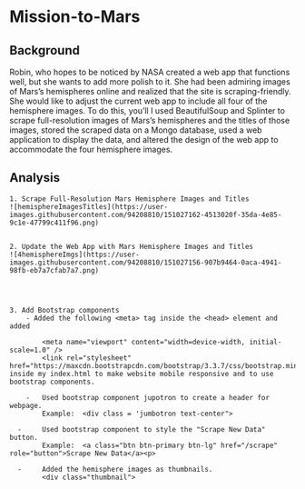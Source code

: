 # Mission-to-Mars
## Background
Robin, who hopes to be noticed by NASA created a web app that functions well, but she wants to add more polish to it. She had been admiring images of Mars’s hemispheres online and realized that the site is scraping-friendly. She would like to adjust the current web app to include all four of the hemisphere images. To do this, you’ll I used BeautifulSoup and Splinter to scrape full-resolution images of Mars’s hemispheres and the titles of those images, stored the scraped data on a Mongo database, used a web application to display the data, and altered the design of the web app to accommodate the  four hemisphere images.

## Analysis
    1. Scrape Full-Resolution Mars Hemisphere Images and Titles
    ![hemisphereImagesTitles](https://user-images.githubusercontent.com/94208810/151027162-4513020f-35da-4e85-9c1e-47799c411f96.png)
        
        
    2. Update the Web App with Mars Hemisphere Images and Titles
    ![4hemisphereImgs](https://user-images.githubusercontent.com/94208810/151027156-907b9464-0aca-4941-98fb-eb7a7cfab7a7.png) 
       
        
       

    3. Add Bootstrap components
        - Added the following <meta> tag inside the <head> element and added 

            <meta name="viewport" content="width=device-width, initial-scale=1.0" />
            <link rel="stylesheet" href="https://maxcdn.bootstrapcdn.com/bootstrap/3.3.7/css/bootstrap.min.css" inside my index.html to make website mobile responsive and to use bootstrap components. 

        -   Used bootstrap component jupotron to create a header for webpage. 
            Example:  <div class = 'jumbotron text-center">

      -     Used bootstrap component to style the "Scrape New Data" button. 
            Example:  <a class="btn btn-primary btn-lg" href="/scrape" role="button">Scrape New Data</a><p>
        
      -     Added the hemisphere images as thumbnails. 
            <div class="thumbnail">




